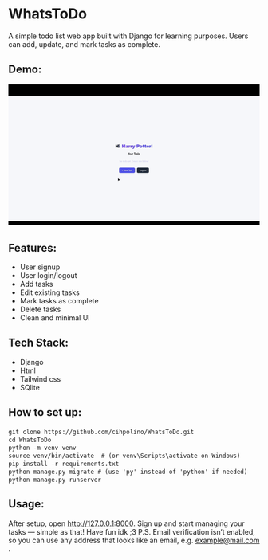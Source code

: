 # WhatsToDo
A simple todo list web app built with Django for learning purposes. Users can add, update, and mark tasks as complete.

## Demo:
![Demo of Django Todo App](demo.gif)

## Features:
- User signup
- User login/logout
- Add tasks
- Edit existing tasks
- Mark tasks as complete
- Delete tasks
- Clean and minimal UI

## Tech Stack:
- Django
- Html
- Tailwind css
- SQlite

## How to set up:
```
git clone https://github.com/cihpolino/WhatsToDo.git
cd WhatsToDo
python -m venv venv
source venv/bin/activate  # (or venv\Scripts\activate on Windows)
pip install -r requirements.txt
python manage.py migrate # (use 'py' instead of 'python' if needed)
python manage.py runserver
```

## Usage:
After setup, open http://127.0.0.1:8000. Sign up and start managing your tasks — simple as that! Have fun idk ;3
P.S. Email verification isn’t enabled, so you can use any address that looks like an email, e.g. example@mail.com .